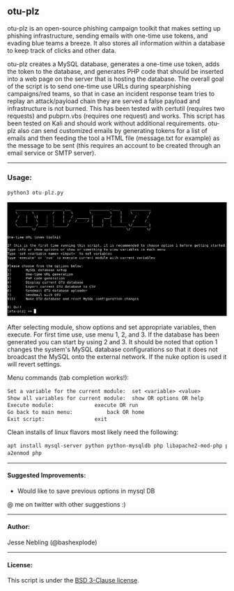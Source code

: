 ## otu-plz  

otu-plz is an open-source phishing campaign toolkit that makes setting up phishing infrastructure, sending emails with one-time use tokens, and evading blue teams a breeze. It also stores all information within a database to keep track of clicks and other data.  

otu-plz creates a MySQL database, generates a one-time use token, adds the token to the database, and generates PHP code that should be inserted into a web page on the server that is hosting the database. The overall goal of the script is to send one-time use URLs during spearphishing campaigns/red teams, so that in case an incident response team tries to replay an attack/payload chain they are served a false payload and infrastructure is not burned. This has been tested with certutil (requires two requests) and pubprn.vbs (requires one request) and works. This script has been tested on Kali and should work without additional requirements. otu-plz also can send customized emails by generating tokens for a list of emails and then feeding the tool a HTML file (message.txt for example) as the message to be sent (this requires an account to be created through an email service or SMTP server).  

--------------------

### Usage:

```Python
python3 otu-plz.py
```  

![otu-plz image](./menu.png)  

After selecting module, show options and set appropriate variables, then execute. For first time use, use menu 1, 2, and 3. If the database has been generated you can start by using 2 and 3. It should be noted that option 1 changes the system's MySQL database configurations so that it does not broadcast the MySQL onto the external network. If the nuke option is used it will revert settings.  

Menu commands (tab completion works!):  

	Set a variable for the current module:	set <variable> <value>  
	Show all variables for current module:	show OR options OR help  
	Execute module:				execute OR run  
	Go back to main menu:			back OR home  
	Exit script:				exit  

Clean installs of linux flavors most likely need the following:
```bash
apt install mysql-server python python-mysqldb php libapache2-mod-php php-mysql -y
a2enmod php
```  

--------------------

#### Suggested Improvements:  
* Would like to save previous options in mysql DB

@ me on twitter with other suggestions :)  

--------------------

#### Author:  
Jesse Nebling (@bashexplode)

--------------------

#### License:
This script is under the [BSD 3-Clause license](LICENSE).
